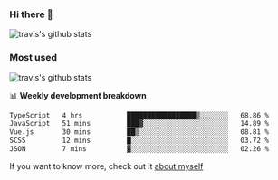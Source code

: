 ### Hi there 👋

<!--
**HondryTravis/HondryTravis** is a ✨ _special_ ✨ repository because its `README.md` (this file) appears on your GitHub profile.

Here are some ideas to get you started:

- 🔭 I’m currently working on ...
- 🌱 I’m currently learning ...
- 👯 I’m looking to collaborate on ...
- 🤔 I’m looking for help with ...
- 💬 Ask me about ...
- 📫 How to reach me: ...
- 😄 Pronouns: ...
- ⚡ Fun fact: ...
-->

![travis's github stats](https://github-readme-stats.vercel.app/api?username=HondryTravis&hide=stars)
### Most used
![travis's github stats](https://github-readme-stats.anuraghazra1.vercel.app/api/top-langs/?username=HondryTravis&layout=compact&hide_title=true)

📊 **Weekly development breakdown**

<!--START_SECTION:waka-->

```txt
TypeScript   4 hrs           █████████████████▒░░░░░░░   68.86 %
JavaScript   51 mins         ███▓░░░░░░░░░░░░░░░░░░░░░   14.89 %
Vue.js       30 mins         ██▒░░░░░░░░░░░░░░░░░░░░░░   08.81 %
SCSS         12 mins         █░░░░░░░░░░░░░░░░░░░░░░░░   03.72 %
JSON         7 mins          ▓░░░░░░░░░░░░░░░░░░░░░░░░   02.26 %
```

<!--END_SECTION:waka-->

If you want to know more, check out it [about myself](https://hondrytravis.github.io/)
